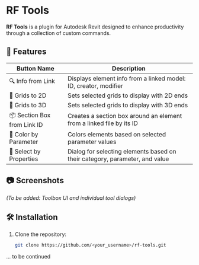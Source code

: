 # RF Tools

**RF Tools** is a plugin for Autodesk Revit designed to enhance productivity through a collection of custom commands. 

## 🧰 Features

| Button Name                     | Description                                                                 |
|---------------------------------|-----------------------------------------------------------------------------|
| 🔍 Info from Link               | Displays element info from a linked model: ID, creator, modifier            |
| 🔁 Grids to 2D                  | Sets selected grids to display with 2D ends                                 |
| 🔄 Grids to 3D                  | Sets selected grids to display with 3D ends                                 |
| 📦 Section Box from Link ID     | Creates a section box around an element from a linked file by its ID       |
| 🎨 Color by Parameter           | Colors elements based on selected parameter values                          |
| 🔎 Select by Properties         | Dialog for selecting elements based on their category, parameter, and value |

## 📷 Screenshots

_(To be added: Toolbox UI and individual tool dialogs)_

## 🛠 Installation

1. Clone the repository:
   ```bash
   git clone https://github.com/<your_username>/rf-tools.git
...
to be continued
